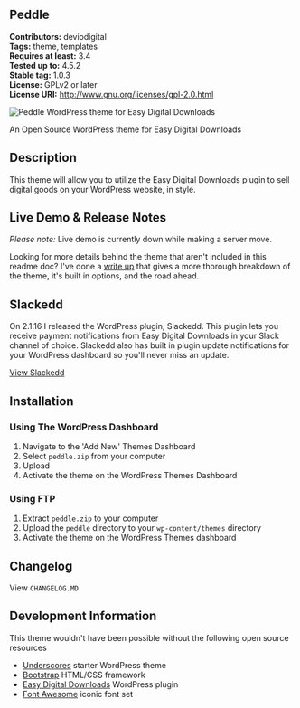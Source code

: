 Peddle
---
**Contributors:** deviodigital  
**Tags:** theme, templates  
**Requires at least:** 3.4  
**Tested up to:** 4.5.2  
**Stable tag:** 1.0.3  
**License:** GPLv2 or later  
**License URI:** http://www.gnu.org/licenses/gpl-2.0.html

![Peddle WordPress theme for Easy Digital Downloads](http://www.robertdevore.com/wp-content/uploads/2015/09/peddle-image.png)

An Open Source WordPress theme for Easy Digital Downloads

## Description

This theme will allow you to utilize the Easy Digital Downloads plugin to sell digital goods on your WordPress website, in style.

## Live Demo &amp; Release Notes

*Please note:* Live demo is currently down while making a server move.

Looking for more details behind the theme that aren't included in this readme doc? I've done a [write up](http://www.robertdevore.com/peddle-free-wordpress-theme-for-easy-digital-downloads) that gives a more thorough breakdown of the theme, it's built in options, and the road ahead.

## Slackedd

On 2.1.16 I released the WordPress plugin, Slackedd. This plugin lets you receive payment notifications from Easy Digital Downloads in your Slack channel of choice. Slackedd also has built in plugin update notifications for your WordPress dashboard so you'll never miss an update.

[View Slackedd](http://www.robertdevore.com/slackedd/)

## Installation

### Using The WordPress Dashboard

1. Navigate to the 'Add New' Themes Dashboard
1. Select `peddle.zip` from your computer
1. Upload
1. Activate the theme on the WordPress Themes Dashboard

### Using FTP

1. Extract `peddle.zip` to your computer
1. Upload the `peddle` directory to your `wp-content/themes` directory
1. Activate the theme on the WordPress Themes dashboard

## Changelog

View `CHANGELOG.MD`

## Development Information

This theme wouldn't have been possible without the following open source resources

* [Underscores](http://underscores.me/) starter WordPress theme
* [Bootstrap](http://www.getbootstrap.com) HTML/CSS framework
* [Easy Digital Downloads](https://www.easydigitaldownloads.com/) WordPress plugin
* [Font Awesome](http://www.fontawesome.io/) iconic font set
